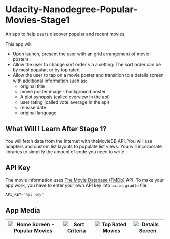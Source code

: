 # Udacity-Nanodegree-Popular-Movies-Stage1
 An app to help users discover popular and recent movies.

 This app will:

 - Upon launch, present the user with an grid arrangement of movie posters.
 - Allow the user to change sort order via a setting: The sort order can be by most popular, or by top rated
 - Allow the user to tap on a movie poster and transition to a details screen with additional information such as:
   - original title
   - movie poster image - background poster
   - A plot synopsis (called overview in the api)
   - user rating (called vote_average in the api)
   - release date
   - original language
   
## What Will I Learn After Stage 1?
You will fetch data from the Internet with theMovieDB API.
You will use adapters and custom list layouts to populate list views.
You will incorporate libraries to simplify the amount of code you need to write

## API Key
The movie information uses [The Movie Database (TMDb)](https://www.themoviedb.org/documentation/api) API.
To make your app work, you have to enter your own API key into `build.gradle` file.

```build.gradle (app)
API_KEY="Api Key"
```
## App Media

| ![Home Screen - Popular Movies](https://drive.google.com/open?id=10idGrptcPYdJ5mKCNXg686vi3zkIf_Pd) | ![Sort Criteria](https://drive.google.com/open?id=10UHR8un0QS-ewY6LBdKszliANXlKqO_U) | ![Top Rated Movies](https://drive.google.com/open?id=10d42uUKCrrb6u09s-tyvzZPg1rwacXZU) | ![Details Screen](https://drive.google.com/open?id=10e2TgVJ9SQCdSe9tbPpu23kIuEZZrkCS) |
|:---:|:---:|:---:|:---:|
